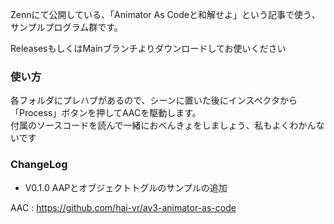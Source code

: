 Zennにて公開している、「Animator As Codeと和解せよ」という記事で使う、サンプルプログラム群です。

ReleasesもしくはMainブランチよりダウンロードしてお使いください

### 使い方
各フォルダにプレハブがあるので、シーンに置いた後にインスペクタから「Process」ボタンを押してAACを駆動します。\
付属のソースコードを読んで一緒におべんきょをしましょう、私もよくわかんないです

### ChangeLog
- V0.1.0
AAPとオブジェクトトグルのサンプルの追加

AAC : https://github.com/hai-vr/av3-animator-as-code